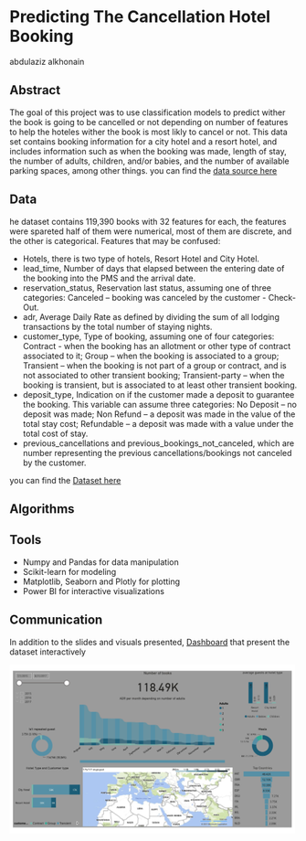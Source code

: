# Predicting The Cancellation Hotel Booking
abdulaziz alkhonain


## Abstract
The goal of this project was to use classification models to predict wither the book is going to be cancelled or not depending on number of features to help the hoteles wither the book is most likly to cancel or not. This data set contains booking information for a city hotel and a resort hotel, and includes information such as when the booking was made, length of stay, the number of adults, children, and/or babies, and the number of available parking spaces, among other things. you can find the [data source here](https://www.kaggle.com/jessemostipak/hotel-booking-demand)

## Data
he dataset contains 119,390 books with 32 features for each, the features were spareted half of them were numerical, most of them are discrete, and the other is categorical. 
Features that may be confused:
* Hotels, there is two type of hotels, Resort Hotel and City Hotel.
* lead_time, Number of days that elapsed between the entering date of the booking into the PMS and the arrival date.
* reservation_status, Reservation last status, assuming one of three categories: Canceled – booking was canceled by the customer - Check-Out.
* adr, Average Daily Rate as defined by dividing the sum of all lodging transactions by the total number of staying nights.
* customer_type, Type of booking, assuming one of four categories: Contract - when the booking has an allotment or other type of contract associated to it; Group – when the booking is associated to a group; Transient – when the booking is not part of a group or contract, and is not associated to other transient booking; Transient-party – when the booking is transient, but is associated to at least other transient booking.
* deposit_type, Indication on if the customer made a deposit to guarantee the booking. This variable can assume three categories: No Deposit – no deposit was made; Non Refund – a deposit was made in the value of the total stay cost; Refundable – a deposit was made with a value under the total cost of stay.
* previous_cancellations and previous_bookings_not_canceled, which are number representing the previous cancellations/bookings not canceled by the customer.

you can find the [Dataset here](https://github.com/alkhonain/Tuwaiq_project/blob/main/project/project_dataset.csv)



## Algorithms
## Tools
- Numpy and Pandas for data manipulation
- Scikit-learn for modeling
- Matplotlib, Seaborn and Plotly for plotting
- Power BI for interactive visualizations


## Communication
In addition to the slides and visuals presented, [Dashboard](https://app.powerbi.com/links/J0U_XkHnTo?ctid=f2e06d3e-47a5-424e-84d5-7818cd99b0fa&pbi_source=linkShare) that present the dataset interactively 

<img src="project_dashboard-1.jpg" width=500>


